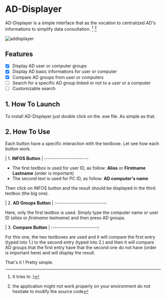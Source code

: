 # **AD-Displayer**

AD-Displayer is a simple interface that as the vocation to centralized AD's informations to simplify data consultation. [^1] [^2]

![addisplayer](https://github.com/GoblinFryer/AD-Displayer/assets/158450292/ef7c4a3e-b503-42dd-b719-40e775ab951f)

## Features

- [X] Display AD user or computer groups
- [X] Display AD basic informations for user or computer
- [X] Compare AD groups from user or computers
- [ ] Search for a specific AD group linked or not to a user or a computer
- [ ] Customizable search

## **1. How To Launch**

To install AD-Displayer just double click on the .exe file. As simple as that.

## **2. How To Use**

Each button have a specific interaction with the textboxe. Let see how each button work.

| 1. **INFOS Button** |
:---------------------:

- The first textbox is used for user ID, as follow: **Alias** or **Firstname Lastname** (order is important)
- The second text is used for PC ID, as follow: **AD computer's name**

Then click on INFOS button and the result should be displayed in the third textbox (the big one).

| 2. **AD Groups Button** |
:-------------------------:

Here, only the first textbox is used. Simply type the computer name or user ID (*alias* or *firstname lastname*) and then press AD groups.

| 3. **Compare Button** |
:-----------------------:

For this one, the two textboxes are used and it will compare the first entry (typed into 1.) to the second entry (typed into 2.) and then it will compare AD groups that the first entry have that the second one do not have (order is important here) and will display the result.

That's it ! Pretty simple.

[^1]: It tries to :)
[^2]: the application might not work properly on your environment do not hesitate to modify the source code
